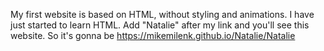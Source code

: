 My first website is based on HTML, without styling and animations. I have just started to learn HTML.
Add "Natalie" after my link and you'll see this website. So it's gonna be https://mikemilenk.github.io/Natalie/Natalie

